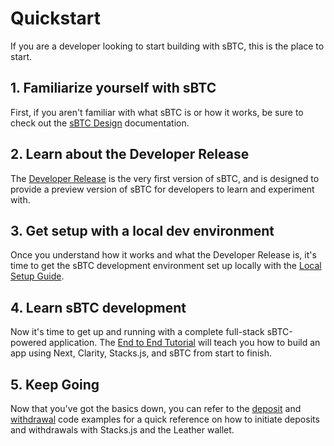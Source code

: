 # Quickstart

If you are a developer looking to start building with sBTC, this is the place to start.

## 1. Familiarize yourself with sBTC

First, if you aren't familiar with what sBTC is or how it works, be sure to check out the [sBTC Design](./architecture) documentation.

## 2. Learn about the Developer Release

The [Developer Release](./sbtc-releases/sbtc-dev.md) is the very first version of sBTC, and is designed to provide a preview version of sBTC for developers to learn and experiment with.

## 3. Get setup with a local dev environment

Once you understand how it works and what the Developer Release is, it's time to get the sBTC development environment set up locally with the [Local Setup Guide](./local-setup.md).

## 4. Learn sBTC development

Now it's time to get up and running with a complete full-stack sBTC-powered application. The [End to End Tutorial](./tutorial.md) will teach you how to build an app using Next, Clarity, Stacks.js, and sBTC from start to finish.

## 5. Keep Going

Now that you've got the basics down, you can refer to the [deposit](./deposit.md) and [withdrawal](./withdrawal.md) code examples for a quick reference on how to initiate deposits and withdrawals with Stacks.js and the Leather wallet.
